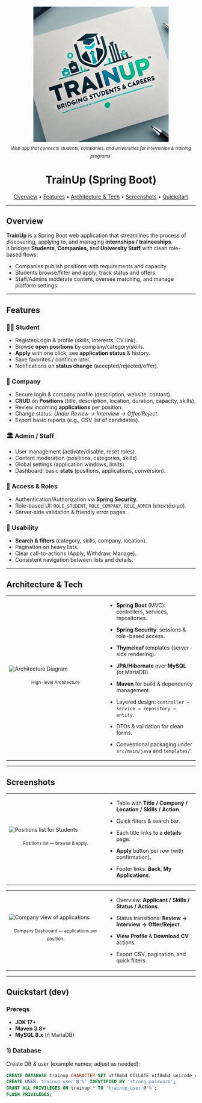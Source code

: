 <p align="center">
  <img src="/assets/TrainUp.jpg" alt="TrainUp — Internship & Training Placement" width="360">
  <br>
  <sub><em>Web app that connects students, companies, and universities for internships & training programs.</em></sub>
</p>

<h1 align="center">TrainUp (Spring Boot)</h1>

<p align="center">
  <a href="#overview">Overview</a> •
  <a href="#features">Features</a> •
  <a href="#architecture--tech">Architecture & Tech</a> •
  <a href="#screenshots">Screenshots</a> •
  <a href="#quickstart-dev">Quickstart</a>
</p>

---

## Overview

**TrainUp** is a Spring Boot web application that streamlines the process of discovering, applying to, and managing **internships / traineeships**.  
It bridges **Students**, **Companies**, and **University Staff** with clean role-based flows:
- Companies publish positions with requirements and capacity.
- Students browse/filter and apply; track status and offers.
- Staff/Admins moderate content, oversee matching, and manage platform settings.

---

## Features

### 👩‍🎓 Student
- Register/Login & profile (skills, interests, CV link).
- Browse **open positions** by company/category/skills.
- **Apply** with one click; see **application status** & history.
- Save favorites / continue later.
- Notifications on **status change** (accepted/rejected/offer).

### 🏢 Company
- Secure login & company profile (description, website, contact).
- **CRUD** on **Positions** (title, description, location, duration, capacity, skills).
- Review incoming **applications** per position.
- Change status: _Under Review → Interview → Offer/Reject_.
- Export basic reports (e.g., CSV list of candidates).

### 🏛️ Admin / Staff
- User management (activate/disable, reset roles).
- Content moderation (positions, categories, skills).
- Global settings (application windows, limits).
- Dashboard: basic **stats** (positions, applications, conversion).

### 🔐 Access & Roles
- Authentication/Authorization via **Spring Security**.
- Role-based UI: `ROLE_STUDENT`, `ROLE_COMPANY`, `ROLE_ADMIN` (επεκτάσιμο).
- Server-side validation & friendly error pages.

### 🧭 Usability
- **Search & filters** (category, skills, company, location).
- Pagination on heavy lists.
- Clear call-to-actions (Apply, Withdraw, Manage).
- Consistent navigation between lists and details.

---

## Architecture & Tech

<table>
  <tr>
    <td width="52%">
      <img src="assets/architecture.png" alt="Architecture Diagram" width="100%">
      <p align="center"><sub>High-level Architecture</sub></p>
    </td>
    <td width="48%" valign="top">

- **Spring Boot** (MVC): controllers, services, repositories.
- **Spring Security**: sessions & role-based access.
- **Thymeleaf** templates (server-side rendering).
- **JPA/Hibernate** over **MySQL** (or MariaDB).
- **Maven** for build & dependency management.
- Layered design: `controller → service → repository → entity`.
- DTOs & validation for clean forms.
- Conventional packaging under `src/main/java` and `templates/`.

    </td>
  </tr>
</table>

---

## Screenshots

<table>
  <tr>
    <td width="52%">
      <img src="assets/positions-list.png" alt="Positions list for Students" width="100%">
      <p align="center"><sub>Positions list — browse & apply.</sub></p>
    </td>
    <td width="48%" valign="top">

- Table with **Title / Company / Location / Skills / Action**.
- Quick filters & search bar.
- Each title links to a **details** page.
- **Apply** button per row (with confirmation).
- Footer links: **Back**, **My Applications**.

    </td>
  </tr>
</table>

<table>
  <tr>
    <td width="52%">
      <img src="assets/company-applications.png" alt="Company view of applications" width="100%">
      <p align="center"><sub>Company Dashboard — applications per position.</sub></p>
    </td>
    <td width="48%" valign="top">

- Overview: **Applicant / Skills / Status / Actions**.
- Status transitions: **Review → Interview → Offer/Reject**.
- **View Profile** & **Download CV** actions.
- Export CSV, pagination, and quick filters.

    </td>
  </tr>
</table>

---

## Quickstart (dev)

### Prereqs
- **JDK 17+**
- **Maven 3.8+**
- **MySQL 8.x** (ή MariaDB)

### 1) Database
Create DB & user (example names; adjust as needed):
```sql
CREATE DATABASE trainup CHARACTER SET utf8mb4 COLLATE utf8mb4_unicode_ci;
CREATE USER 'trainup_user'@'%' IDENTIFIED BY 'strong_password';
GRANT ALL PRIVILEGES ON trainup.* TO 'trainup_user'@'%';
FLUSH PRIVILEGES;
